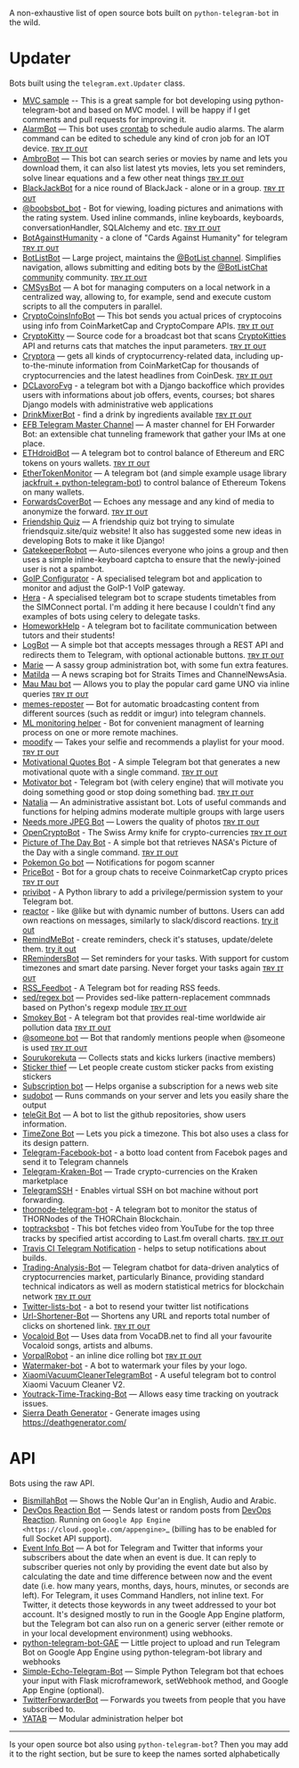 A non-exhaustive list of open source bots built on `python-telegram-bot` in the wild. 

# Updater
Bots built using the `telegram.ext.Updater` class.

* [MVC sample](https://github.com/mmdaz/mvc_model_bot_developing) -- This is a great sample for bot developing using python-telegram-bot and based on MVC model. I will be happy if I get comments and pull requests for improving it.
* [AlarmBot](https://github.com/guysoft/AlarmBot) — This bot uses [crontab](https://en.wikipedia.org/wiki/Cron) to schedule audio alarms. The alarm command can be edited to schedule any kind of cron job for an IOT device. [ᴛʀʏ ɪᴛ ᴏᴜᴛ](https://t.me/alarmbot)
* [AmbroBot](https://github.com/Ambro17/AmbroBot) — This bot can search series or movies by name and lets you download them, it can also list latest yts movies, lets you set reminders, solve linear equations and a few other neat things [ᴛʀʏ ɪᴛ ᴏᴜᴛ](https://t.me/CuervoBot)
* [BlackJackBot](https://github.com/d-Rickyy-b/Python-BlackJackBot) for a nice round of BlackJack - alone or in a group. [ᴛʀʏ ɪᴛ ᴏᴜᴛ](https://t.me/blackjackbot)
* [@boobsbot_bot](https://github.com/ouhettur/boobsbot) - Bot for viewing, loading pictures and animations with the rating system. Used inline commands, inline keyboards, keyboards, сonversationHandler, SQLAlchemy and etc. [ᴛʀʏ ɪᴛ ᴏᴜᴛ](https://t.me/boobsbot_bot)
* [BotAgainstHumanity](https://gitlab.com/OctoNezd/bot_against_humanity) - a clone of "Cards Against Humanity" for telegram [ᴛʀʏ ɪᴛ ᴏᴜᴛ](https://t.me/humanity_against_bot)
* [BotListBot](https://github.com/JosXa/BotListBot) — Large project, maintains the [@BotList channel](https://t.me/botlist). Simplifies navigation, allows submitting and editing bots by the [@BotListChat community](https://t.me/botlistchat) community. [ᴛʀʏ ɪᴛ ᴏᴜᴛ](https://t.me/botlistbot)
* [CMSysBot](https://github.com/oddworldng/cmsysbot-telegram) — A bot for managing computers on a local network in a centralized way, allowing to, for example, send and execute custom scripts to all the computers in parallel.
* [CryptoCoinsInfoBot](https://github.com/lytves/crypto-coins-info-bot-v2) — This bot sends you actual prices of cryptocoins using info from CoinMarketCap and CryptoCompare APIs. [ᴛʀʏ ɪᴛ ᴏᴜᴛ](https://t.me/cryptocoinsinfobot)
* [CryptoKitty](https://github.com/xlanor/CryptoKitties) — Source code for a broadcast bot that scans [CryptoKitties](https://www.cryptokitties.co/) API and returns cats that matches the input parameters.  [ᴛʀʏ ɪᴛ ᴏᴜᴛ](https://t.me/cryptokittybot)
* [Cryptora](https://github.com/izanmubarak/Cryptora) — gets all kinds of cryptocurrency-related data, including up-to-the-minute information from CoinMarketCap for thousands of cryptocurrencies and the latest headlines from CoinDesk. [ᴛʀʏ ɪᴛ ᴏᴜᴛ](https://t.me/cryptorabot)
* [DCLavoroFvg](https://github.com/marcotessarotto/dclavorofvg-bot) - a telegram bot with a Django backoffice which provides users with informations about job offers, events, courses; bot shares Django models with administrative web applications
* [DrinkMixerBot](https://github.com/jac08h/DrinkMixerBot) - find a drink by ingredients available [ᴛʀʏ ɪᴛ ᴏᴜᴛ](https://t.me/drinkmixerbot)
* [EFB Telegram Master Channel](https://github.com/blueset/efb-telegram-master/) — A master channel for EH Forwarder Bot: an extensible chat tunneling framework that gather your IMs at one place.
* [ETHdroidBot](https://github.com/lytves/ETHdroidBot) — A telegram bot to control balance of Ethereum and ERC tokens on yours wallets. [ᴛʀʏ ɪᴛ ᴏᴜᴛ](https://t.me/ETHdroidBot)
* [EtherTokenMonitor](https://github.com/zzzzlzzzz/EtherTokenMonitor) — A telegram bot (and simple example usage library [jackfruit + python-telegram-bot](https://github.com/zzzzlzzzz/jackfruit)) to control balance of Ethereum Tokens on many wallets.
* [ForwardsCoverBot](https://github.com/91DarioDev/ForwardsCoverBot) — Echoes any message and any kind of media to anonymize the forward. [ᴛʀʏ ɪᴛ ᴏᴜᴛ](https://t.me/forwardscoverbot)
* [Friendship Quiz](https://github.com/alistvt/friendship-quiz-bot) — A friendship quiz bot trying to simulate friendsquiz.site/quiz website! It also has suggested some new ideas in developing Bots to make it like Django!
* [GatekeeperRobot](https://github.com/Juhannuspukki/gatekeeper-bot) — Auto-silences everyone who joins a group and then uses a simple inline-keyboard captcha to ensure that the newly-joined user is not a spambot.
* [GoIP Configurator](https://github.com/dangoriaynov/goip-configurator) - A specialised telegram bot and application to monitor and adjust the GoIP-1 VoIP gateway.
* [Hera](https://github.com/xlanor/SIM-UoW-Timetable-bot) - A specialised telegram bot to scrape students timetables from the SIMConnect portal. I'm adding it here because I couldn't find any examples of bots using celery to delegate tasks.
* [HomeworkHelp](https://github.com/leeweiminsg/homework-help-bot) - A telegram bot to facilitate communication between tutors and their students!
* [LogBot](https://github.com/apiad/logbot) — A simple bot that accepts messages through a REST API and redirects them to Telegram, with optional actionable buttons. [ᴛʀʏ ɪᴛ ᴏᴜᴛ](https://t.me/apiad_demo_logbot)
* [Marie](https://github.com/PaulSonOfLars/tgbot) — A sassy group administration bot, with some fun extra features.
* [Matilda](https://github.com/xlanor/matilda) — A news scraping bot for Straits Times and ChannelNewsAsia.
* [Mau Mau bot](https://github.com/jh0ker/mau_mau_bot) — Allows you to play the popular card game UNO via inline queries [ᴛʀʏ ɪᴛ ᴏᴜᴛ](https://t.me/unobot)
* [memes-reposter](https://github.com/vaniakosmos/memes-reposter) — Bot for automatic broadcasting content from different sources (such as reddit or imgur) into telegram channels.
* [ML monitoring helper](https://github.com/snk4tr/ML-monitoring-helper) - Bot for convenient managment of learning process on one or more remote machines.
* [moodify](https://github.com/samsontmr/moodify) — Takes your selfie and recommends a playlist for your mood.  [ᴛʀʏ ɪᴛ ᴏᴜᴛ](https://t.me/moodifybot)
* [Motivational Quotes Bot](https://github.com/SumitAgr/MotivationalQuotes-Bot) - A simple Telegram bot that generates a new motivational quote with a single command. [ᴛʀʏ ɪᴛ ᴏᴜᴛ](http://t.me/MotivationalQuotes_Bot)
* [Motivator bot](https://github.com/SabaunT/bot-motivator) - Telegram bot (with celery engine) that will motivate you doing something good or stop doing something bad. [ᴛʀʏ ɪᴛ ᴏᴜᴛ](https://t.me/PersuaderBot)
* [Natalia](https://github.com/Whalepool/Natalia) — An administrative assistant bot. Lots of useful commands and functions for helping admins moderate multiple groups with large users
* [Needs more JPEG Bot](https://github.com/zeroone2numeral2/nmjpeg-bot) — Lowers the quality of photos [ᴛʀʏ ɪᴛ ᴏᴜᴛ](https://t.me/nmjpegbot)
* [OpenCryptoBot](https://github.com/Endogen/OpenCryptoBot) - The Swiss Army knife for crypto-currencies [ᴛʀʏ ɪᴛ ᴏᴜᴛ](https://t.me/opencryptobot)
* [Picture of The Day Bot](https://github.com/SumitAgr/PictureofTheDay-Bot) - A simple bot that retrieves NASA's Picture of the Day with a single command. [ᴛʀʏ ɪᴛ ᴏᴜᴛ](https://github.com/SumitAgr/PictureofTheDay-Bot)
* [Pokemon Go bot](https://github.com/eugenio412/PogomBOT) — Notifications for pogom scanner
* [PriceBot](https://github.com/lytves/pricebot) - Bot for a group chats to receive CoinmarketCap crypto prices  [ᴛʀʏ ɪᴛ ᴏᴜᴛ](https://t.me/iamcryptobot)
* [privibot](https://github.com/pawamoy/privibot) - A Python library to add a privilege/permission system to your Telegram bot.
* [reactor](https://github.com/vanyakosmos/reactor) - like @like but with dynamic number of buttons. Users can add own reactions on messages, similarly to slack/discord reactions. [try it out](https://t.me/emojinator_bot)
* [RemindMeBot](https://github.com/dmakeienko/remind_me_bot) - create reminders, check it's statuses, update/delete them. [try it out](https://t.me/how_to_find_name_for_bot)
* [RRemindersBot](https://github.com/Ambro17/RemindersBot) — Set reminders for your tasks. With support for custom timezones and smart date parsing. Never forget your tasks again [ᴛʀʏ ɪᴛ ᴏᴜᴛ](https://t.me/RRemindersBot)
* [RSS_Feedbot](https://github.com/Dextroz/RSS_Feederbot/) - A Telegram bot for reading RSS feeds.
* [sed/regex bot](https://github.com/zeroone2numeral2/regex-bot) — Provides sed-like pattern-replacement commnads based on Python's regexp module [ᴛʀʏ ɪᴛ ᴏᴜᴛ](https://t.me/sedbbot)
* [Smokey Bot](https://github.com/udit-001/smokey-bot) - A telegram bot that provides real-time worldwide air pollution data [ᴛʀʏ ɪᴛ ᴏᴜᴛ](https://t.me/smokey_bot)
* [@someone bot](https://github.com/zeroone2numeral2/someone-bot) — Bot that randomly mentions people when @someone is used [ᴛʀʏ ɪᴛ ᴏᴜᴛ](https://t.me/randmentionbot)
* [Sourukorekuta](https://github.com/Mojurasu/sourukorekuta) — Collects stats and kicks lurkers (inactive members)
* [Sticker thief](https://github.com/zeroone2numeral2/sticker-thief) — Let people create custom sticker packs from existing stickers
* [Subscription bot](https://github.com/AlexLoushkin/TelegramSubscriptionBot) — Helps organise a subscription for a news web site
* [sudobot](https://github.com/bvanrijn/sudobot) — Runs commands on your server and lets you easily share the output
* [teleGit Bot](https://github.com/HeavenH/teleGit) — A bot to list the github repositories, show users information.
* [TimeZone Bot](https://gist.github.com/guysoft/4f220fe407a9bff37e3feff9f60f83a7) — Lets you pick a timezone. This bot also uses a class for its design pattern.
* [Telegram-Facebook-bot](https://github.com/MorenK1/telegram-facebook-bot/blob/master/README.md) - a botto load content from Facebok pages and send it to Telegram channels
* [Telegram-Kraken-Bot](https://github.com/Endogen/Telegram-Kraken-Bot) — Trade crypto-currencies on the Kraken marketplace
* [TelegramSSH](https://github.com/wwilliamcook/TelegramSSH) - Enables virtual SSH on bot machine without port forwarding.
* [thornode-telegram-bot](https://github.com/block42-blockchain-company/thornode-telegram-bot) - A telegram bot to monitor the status of THORNodes of the THORChain Blockchain.
* [toptracksbot](https://github.com/pltnk/toptracksbot) - This bot fetches video from YouTube for the top three tracks by specified artist according to Last.fm overall charts. [ᴛʀʏ ɪᴛ ᴏᴜᴛ](https://t.me/toptracksbot)
* [Travis CI Telegram Notification](https://github.com/vanyakosmos/travis-tg-notifier) - helps to setup notifications about builds.
* [Trading-Analysis-Bot](https://github.com/trinhvv/trading-analysis-bot) — Telegram chatbot for data-driven analytics of cryptocurrencies market, particularly Binance, providing standard technical indicators as well as modern statistical metrics for blockchain network [ᴛʀʏ ɪᴛ ᴏᴜᴛ](https://t.me/trading_analysis_bot)
* [Twitter-lists-bot](https://github.com/lytves/twitter-lists-bot) - a bot to resend your twitter list notifications
* [Url-Shortener-Bot](https://github.com/paradox70/url-shortener-goo.gl) — Shortens any URL and reports total number of clicks on shortened link. [ᴛʀʏ ɪᴛ ᴏᴜᴛ](http://t.me/shortenMyUrlBot)
* [Vocaloid Bot](https://github.com/bomjacob/VocaBot) — Uses data from VocaDB.net to find all your favourite Vocaloid songs, artists and albums.
* [VorpalRobot](https://github.com/Tronikart/VorpalRobot) - an inline dice rolling bot [ᴛʀʏ ɪᴛ ᴏᴜᴛ](https://t.me/VorpalRobot)
* [Watermaker-bot](https://github.com/alistvt/watermarker-bot) - A bot to watermark your files by your logo.
* [XiaomiVacuumCleanerTelegramBot](https://github.com/Matze693/XiaomiVacuumCleanerTelegramBot) - A useful telegram bot to control Xiaomi Vacuum Cleaner V2.
* [Youtrack-Time-Tracking-Bot](https://github.com/MgCoders/tt-bot) — Allows easy time tracking on youtrack issues.
* [Sierra Death Generator](https://github.com/skhaz/telegram-sierradeathgenerator) - Generate images using https://deathgenerator.com/
 
# API
Bots using the raw API.

* [BismillahBot](https://github.com/rahiel/BismillahBot) — Shows the Noble Qur'an in English, Audio and Arabic.
* [DevOps Reaction Bot](https://github.com/leandrotoledo/gae-devops-reaction-telegram-bot) — Sends latest or random posts from [DevOps Reaction](http://devopsreactions.tumblr.com/). Running on `Google App Engine <https://cloud.google.com/appengine>`_ (billing has to be enabled for full Socket API support).
* [Event Info Bot](https://bitbucket.org/rgambra/event-info-bot/) — A bot for Telegram and Twitter that informs your subscribers about the date when an event is due. It can reply to subscriber queries not only by providing the event date but also by calculating the date and time difference between now and the event date (i.e. how many years, months, days, hours, minutes, or seconds are left). For Telegram, it uses Command Handlers, not inline text. For Twitter, it detects those keywords in any tweet addressed to your bot account. It's designed mostly to run in the Google App Engine platform, but the Telegram bot can also run on a generic server (either remote or in your local development environment) using webhooks.
* [python-telegram-bot-GAE](https://github.com/FollonSaxBass/python-telegram-bot-GAE) — Little project to upload and run Telegram Bot on Google App Engine using python-telegram-bot library and webhooks
* [Simple-Echo-Telegram-Bot](https://github.com/sooyhwang/Simple-Echo-Telegram-Bot) — Simple Python Telegram bot that echoes your input with Flask microframework, setWebhook method, and Google App Engine (optional).
* [TwitterForwarderBot](https://github.com/franciscod/telegram-twitter-forwarder-bot) — Forwards you tweets from people that you have subscribed to.
* [YATAB](https://github.com/Nhoya/YATAB/) — Modular administration helper bot


---
Is your open source bot also using `python-telegram-bot`? Then you may add it to the right section, but be sure to keep the names sorted alphabetically